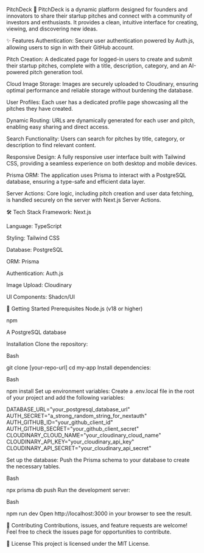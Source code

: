 PitchDeck 🚀
PitchDeck is a dynamic platform designed for founders and innovators to share their startup pitches and connect with a community of investors and enthusiasts. It provides a clean, intuitive interface for creating, viewing, and discovering new ideas.

✨ Features
Authentication: Secure user authentication powered by Auth.js, allowing users to sign in with their GitHub account.

Pitch Creation: A dedicated page for logged-in users to create and submit their startup pitches, complete with a title, description, category, and an AI-powered pitch generation tool.

Cloud Image Storage: Images are securely uploaded to Cloudinary, ensuring optimal performance and reliable storage without burdening the database.

User Profiles: Each user has a dedicated profile page showcasing all the pitches they have created.

Dynamic Routing: URLs are dynamically generated for each user and pitch, enabling easy sharing and direct access.

Search Functionality: Users can search for pitches by title, category, or description to find relevant content.

Responsive Design: A fully responsive user interface built with Tailwind CSS, providing a seamless experience on both desktop and mobile devices.

Prisma ORM: The application uses Prisma to interact with a PostgreSQL database, ensuring a type-safe and efficient data layer.

Server Actions: Core logic, including pitch creation and user data fetching, is handled securely on the server with Next.js Server Actions.

🛠️ Tech Stack
Framework: Next.js

Language: TypeScript

Styling: Tailwind CSS

Database: PostgreSQL

ORM: Prisma

Authentication: Auth.js

Image Upload: Cloudinary

UI Components: Shadcn/UI

🚀 Getting Started
Prerequisites
Node.js (v18 or higher)

npm

A PostgreSQL database

Installation
Clone the repository:

Bash

git clone [your-repo-url]
cd my-app
Install dependencies:

Bash

npm install
Set up environment variables:
Create a .env.local file in the root of your project and add the following variables:

DATABASE_URL="your_postgresql_database_url"
AUTH_SECRET="a_strong_random_string_for_nextauth"
AUTH_GITHUB_ID="your_github_client_id"
AUTH_GITHUB_SECRET="your_github_client_secret"
CLOUDINARY_CLOUD_NAME="your_cloudinary_cloud_name"
CLOUDINARY_API_KEY="your_cloudinary_api_key"
CLOUDINARY_API_SECRET="your_cloudinary_api_secret"

Set up the database:
Push the Prisma schema to your database to create the necessary tables.

Bash

npx prisma db push
Run the development server:

Bash

npm run dev
Open http://localhost:3000 in your browser to see the result.

🤝 Contributing
Contributions, issues, and feature requests are welcome! Feel free to check the issues page for opportunities to contribute.

📄 License
This project is licensed under the MIT License.
